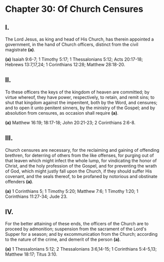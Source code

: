 # Chapter 30: Of Church Censures

## **I.**
The Lord Jesus, as king and head of His Church, has therein appointed a government, in the hand of Church officers, distinct from the civil magistrate **(a)**.

**(a)** Isaiah 9:6-7; 1 Timothy 5:17; 1 Thessalonians 5:12; Acts 20:17-18; Hebrews 13:7,17,24; 1 Corinthians 12:28; Matthew 28:18-20.

## **II.**
To these officers the keys of the kingdom of heaven are committed; by virtue whereof, they have power, respectively, to retain, and remit sins; to shut that kingdom against the impenitent, both by the Word, and censures; and to open it unto penitent sinners, by the ministry of the Gospel; and by absolution from censures, as occasion shall require **(a)**.

**(a)** Matthew 16:19; 18:17-18; John 20:21-23; 2 Corinthians 2:6-8.

## **III.**
Church censures are necessary, for the reclaiming and gaining of offending brethren, for deterring of others from the like offenses, for purging out of that leaven which might infect the whole lump, for vindicating the honor of Christ, and the holy profession of the Gospel, and for preventing the wrath of God, which might justly fall upon the Church, if they should suffer His covenant, and the seals thereof, to be profaned by notorious and obstinate offenders **(a)**.

**(a)** 1 Corinthians 5; 1 Timothy 5:20; Matthew 7:6; 1 Timothy 1:20; 1 Corinthians 11:27-34; Jude 23.

## **IV.**
For the better attaining of these ends, the officers of the Church are to proceed by admonition; suspension from the sacrament of the Lord's Supper for a season; and by excommunication from the Church; according to the nature of the crime, and demerit of the person **(a)**.

**(a)** 1 Thessalonians 5:12; 2 Thessalonians 3:6,14-15; 1 Corinthians 5:4-5,13; Matthew 18:17; Titus 3:10.
